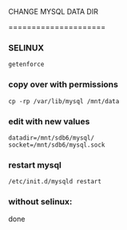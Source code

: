 CHANGE MYSQL DATA DIR

=====================


### SELINUX
```
getenforce
```

### copy over with permissions
```
cp -rp /var/lib/mysql /mnt/data
```

### edit with new values
```
datadir=/mnt/sdb6/mysql/
socket=/mnt/sdb6/mysql.sock
```

### restart mysql
```
/etc/init.d/mysqld restart
```
### without selinux: 

done
